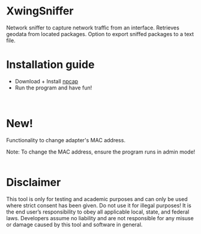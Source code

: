 # XwingSniffer

<p>Network sniffer to capture network traffic from an interface. Retrieves geodata from located packages. Option to export sniffed packages to a text file.</p>
<h1>Installation guide</h1>
<ul>
  <li>Download + Install <a href="https://npcap.com/#download">npcap</a></li>
  <li>Run the program and have fun!</li>
</ul>
<br/>
<h1>New!</h1>
<p>Functionality to change adapter's MAC address.</p>
<span>Note: To change the MAC address, ensure the program runs in admin mode!</span>
<br/><br/>
<h1>Disclaimer</h1>
<p>This tool is only for testing and academic purposes and can only be used where strict consent has been given. Do not use it for illegal purposes! It is the end user’s responsibility to obey all applicable local, state, and federal laws. Developers assume no liability and are not responsible for any misuse or damage caused by this tool and software in general.</p>
